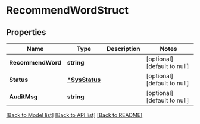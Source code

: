 # RecommendWordStruct

## Properties
Name | Type | Description | Notes
------------ | ------------- | ------------- | -------------
**RecommendWord** | **string** |  | [optional] [default to null]
**Status** | [***SysStatus**](SysStatus.md) |  | [optional] [default to null]
**AuditMsg** | **string** |  | [optional] [default to null]

[[Back to Model list]](../README.md#documentation-for-models) [[Back to API list]](../README.md#documentation-for-api-endpoints) [[Back to README]](../README.md)


